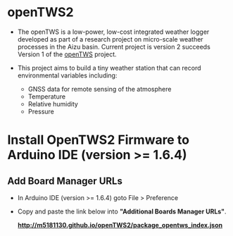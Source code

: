 # openTWS2

* The openTWS is a low-power, low-cost integrated weather logger developed as part of a research project on micro-scale weather processes in the Aizu basin. Current project is version 2 succeeds Version 1 of the [openTWS][] project. 

* This project aims to build a tiny weather station that can record environmental variables including:

	* GNSS data for remote sensing of the atmosphere
	* Temperature
	* Relative humidity
	* Pressure

# Install OpenTWS2 Firmware to Arduino IDE (version >= 1.6.4)
## Add Board Manager URLs

* In Arduino IDE (version >= 1.6.4) goto File > Preference
* Copy and paste the link below into **"Additional Boards Manager URLs"**.

    **http://m5181130.github.io/openTWS2/package_opentws_index.json**

[openTWS]: https://github.com/sajinh/openTWS "GitHub"
